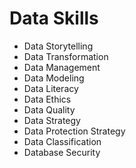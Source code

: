 # Data Skills
* Data Storytelling
* Data Transformation
* Data Management
* Data Modeling
* Data Literacy
* Data Ethics
* Data Quality
* Data Strategy
* Data Protection Strategy
* Data Classification
* Database Security
